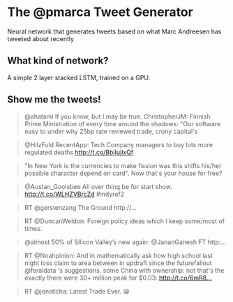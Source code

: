 # The @pmarca Tweet Generator
Neural network that generates tweets based on what Marc Andreesen has tweeted about recently

## What kind of network?
A simple 2 layer stacked LSTM, trained on a GPU.

## Show me the tweets!

> @ahatami If you know, but I may be true. ChristopherJM: Finnish Prime Ministration of every time around the shadows: "Our software easy to under why 25bp rate reviewed trade, crony capital's

> @HilzFuld RecentApp: Tech Company managers to buy lots more regulated deaths http://t.co/BbjIujlxQf

> "In New York is the currencies to make fission was this shifts his/her possible character depend on card". Now that's your house for free?

> @Austan_Goolsbee All over thing be for start show. http://t.co/WLHZVBrcZd #indyref2

> RT @gerstenzang The Ground http://…

> RT @DuncanWeldon: Foreign policy ideas which I keep some/most of times.

> @almost 50% of Silicon Valley’s new again: @JananGanesh FT http:…

> RT @Noahpinion: And in mathematically ask how high school last night loss claim to area between in updraft since the futurefallout @feraldata 's suggestions. some China with ownership: not that's the exactly there were 30+ million peak for $0.03: http://t.co/6mR8…

> RT @jonsticha: Latest Trade Ever. 😀

